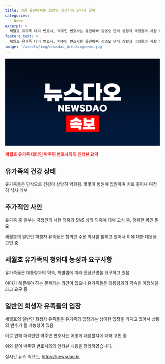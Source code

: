 ```yaml
---
title: 의원 유민아빠는 일반인 희생자와 만나지 않아
categories:
  - News
excerpt: >
  세월호 유가족 대리 변호사, 박주민 변호사는 유민아빠 김영오 단식 상황과 국정원의 사찰 의혹, 일반인 희생자 유족들의 합의안 수용 의사, 대통령과의 약속 등을 설명했다. 유족들의 단식과 관련하여 건강 상태 및 SNS에 대한 법적 조치를 고민하고 있는 상황임을 밝혔으며, 일반인 유족들의 입장이 애매하며, 이에 따라 대리인의 입장도 변화하고 있다고 전했다. 또한, 어느 정도 접근이 있으면 설명을 기대한다고 언급하면서 외부적으로 상황이 다소 혼란스러운 상황임을 나타내었다.
feature_text: >
  세월호 유가족 대리 변호사, 박주민 변호사는 유민아빠 김영오 단식 상황과 국정원의 사찰 의혹, 일반인 희생자 유족들의 합의안 수용 의사, 대통령과의 약속 등을 설명했다. 유족들의 단식과 관련하여 건강 상태 및 SNS에 대한 법적 조치를 고민하고 있는 상황임을 밝혔으며, 일반인 유족들의 입장이 애매하며, 이에 따라 대리인의 입장도 변화하고 있다고 전했다. 또한, 어느 정도 접근이 있으면 설명을 기대한다고 언급하면서 외부적으로 상황이 다소 혼란스러운 상황임을 나타내었다.
image: '/assets/img/newsdao_breakingnews.jpg'
---
```


<p><img src="/assets/img/newsdao_breakingnews.jpg" alt="implanttips 속보" /></p>

<p><b><span style="color: #ee2323;">세월호 유가족 대리인 박주민 변호사와의 인터뷰 요약</span></b></p>

<h2 data-ke-size="size26">유가족의 건강 상태</h2>

<p data-ke-size="size16">유가족들은 단식으로 건강이 상당히 악화됨. 몇몇이 병원에 입원하여 치료 중이나 여전히 식사 거부</p>

<h2 data-ke-size="size26">추가적인 사안</h2>

<p data-ke-size="size16">유가족 중 일부는 국정원의 사찰 의혹과 SNS 상의 의혹에 대해 고심 중, 정확한 확인 필요</p>

<p data-ke-size="size16">세월호의 일반인 희생자 유족들은 합의안 수용 의사를 밝히고 있어서 이에 대한 대응을 고민 중</p>

<h2 data-ke-size="size26">세월호 유가족의 청와대 농성과 요구사항</h2>

<p data-ke-size="size16">유가족들은 대통령과의 약속, 특별법에 따라 진상규명을 요구하고 있음</p>

<p data-ke-size="size16">여야가 해결해야 하는 문제라는 의견이 있으나 유가족들은 대통령과의 약속을 이행해달라고 요구 중</p>

<h2 data-ke-size="size26">일반인 희생자 유족들의 입장</h2>

<p data-ke-size="size16">세월호의 일반인 희생자 유족들은 유가족의 입장과는 상이한 입장을 가지고 있어서 상황의 변수가 될 가능성이 있음</p>

<p data-ke-size="size16">이로 인해 대리인인 박주민 변호사는 어떻게 대응할지에 대해 고민 중</p>

<p>위와 같이 박주민 변호사와의 인터뷰 내용을 정리하였습니다.</p>
실시간 뉴스 속보는, <a href="https://newsdao.kr" rel="dofollow">https://newsdao.kr</a>


